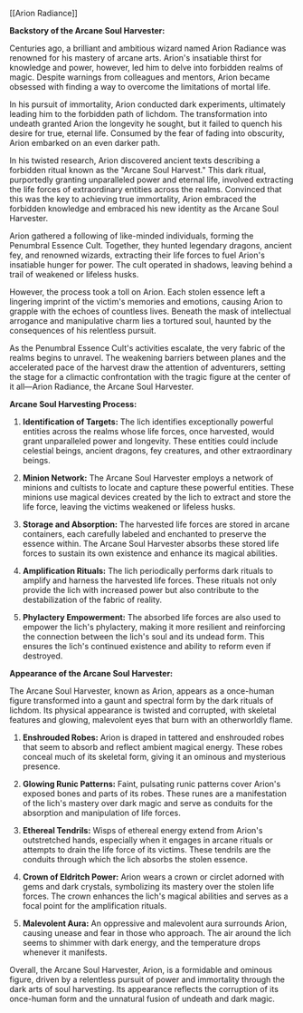 
[[Arion Radiance]] 

**Backstory of the Arcane Soul Harvester:**

Centuries ago, a brilliant and ambitious wizard named Arion Radiance was renowned for his mastery of arcane arts. Arion's insatiable thirst for knowledge and power, however, led him to delve into forbidden realms of magic. Despite warnings from colleagues and mentors, Arion became obsessed with finding a way to overcome the limitations of mortal life.

In his pursuit of immortality, Arion conducted dark experiments, ultimately leading him to the forbidden path of lichdom. The transformation into undeath granted Arion the longevity he sought, but it failed to quench his desire for true, eternal life. Consumed by the fear of fading into obscurity, Arion embarked on an even darker path.

In his twisted research, Arion discovered ancient texts describing a forbidden ritual known as the "Arcane Soul Harvest." This dark ritual, purportedly granting unparalleled power and eternal life, involved extracting the life forces of extraordinary entities across the realms. Convinced that this was the key to achieving true immortality, Arion embraced the forbidden knowledge and embraced his new identity as the Arcane Soul Harvester.

Arion gathered a following of like-minded individuals, forming the Penumbral Essence Cult. Together, they hunted legendary dragons, ancient fey, and renowned wizards, extracting their life forces to fuel Arion's insatiable hunger for power. The cult operated in shadows, leaving behind a trail of weakened or lifeless husks.

However, the process took a toll on Arion. Each stolen essence left a lingering imprint of the victim's memories and emotions, causing Arion to grapple with the echoes of countless lives. Beneath the mask of intellectual arrogance and manipulative charm lies a tortured soul, haunted by the consequences of his relentless pursuit.

As the Penumbral Essence Cult's activities escalate, the very fabric of the realms begins to unravel. The weakening barriers between planes and the accelerated pace of the harvest draw the attention of adventurers, setting the stage for a climactic confrontation with the tragic figure at the center of it all—Arion Radiance, the Arcane Soul Harvester.

**Arcane Soul Harvesting Process:**

1. **Identification of Targets:** The lich identifies exceptionally powerful entities across the realms whose life forces, once harvested, would grant unparalleled power and longevity. These entities could include celestial beings, ancient dragons, fey creatures, and other extraordinary beings.
    
2. **Minion Network:** The Arcane Soul Harvester employs a network of minions and cultists to locate and capture these powerful entities. These minions use magical devices created by the lich to extract and store the life force, leaving the victims weakened or lifeless husks.
    
3. **Storage and Absorption:** The harvested life forces are stored in arcane containers, each carefully labeled and enchanted to preserve the essence within. The Arcane Soul Harvester absorbs these stored life forces to sustain its own existence and enhance its magical abilities.
    
4. **Amplification Rituals:** The lich periodically performs dark rituals to amplify and harness the harvested life forces. These rituals not only provide the lich with increased power but also contribute to the destabilization of the fabric of reality.
    
5. **Phylactery Empowerment:** The absorbed life forces are also used to empower the lich's phylactery, making it more resilient and reinforcing the connection between the lich's soul and its undead form. This ensures the lich's continued existence and ability to reform even if destroyed.
    

**Appearance of the Arcane Soul Harvester:**

The Arcane Soul Harvester, known as Arion, appears as a once-human figure transformed into a gaunt and spectral form by the dark rituals of lichdom. Its physical appearance is twisted and corrupted, with skeletal features and glowing, malevolent eyes that burn with an otherworldly flame.

1. **Enshrouded Robes:** Arion is draped in tattered and enshrouded robes that seem to absorb and reflect ambient magical energy. These robes conceal much of its skeletal form, giving it an ominous and mysterious presence.
    
2. **Glowing Runic Patterns:** Faint, pulsating runic patterns cover Arion's exposed bones and parts of its robes. These runes are a manifestation of the lich's mastery over dark magic and serve as conduits for the absorption and manipulation of life forces.
    
3. **Ethereal Tendrils:** Wisps of ethereal energy extend from Arion's outstretched hands, especially when it engages in arcane rituals or attempts to drain the life force of its victims. These tendrils are the conduits through which the lich absorbs the stolen essence.
    
4. **Crown of Eldritch Power:** Arion wears a crown or circlet adorned with gems and dark crystals, symbolizing its mastery over the stolen life forces. The crown enhances the lich's magical abilities and serves as a focal point for the amplification rituals.
    
5. **Malevolent Aura:** An oppressive and malevolent aura surrounds Arion, causing unease and fear in those who approach. The air around the lich seems to shimmer with dark energy, and the temperature drops whenever it manifests.
    

Overall, the Arcane Soul Harvester, Arion, is a formidable and ominous figure, driven by a relentless pursuit of power and immortality through the dark arts of soul harvesting. Its appearance reflects the corruption of its once-human form and the unnatural fusion of undeath and dark magic.